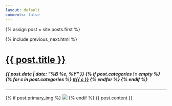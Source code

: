 ```yaml
---
layout: default
comments: false
---
```


{% assign post = site.posts.first %}

<div class="post">

{% include previous_next.html %}

<!-- copied from post_header include -->
<h1>
  <a href="{{ post.url }}">
    {{ post.title }}
  </a>
</h1>
<div class="meta">
  <h5>
    {{ post.date | date: "%B %e, %Y" }}
    {% if post.categories != empty %}
    &nbsp;
    {% for c in post.categories %}
    <span class="label label-primary category"><a href="/category/{{ c }}">#{{ c }}</a></span>
    {% endfor %}
    {% endif %}
  </h5>
</div>

<hr />
<!-- end copy -->

  {% if post.primary_img %}
  <img class="primary-image" src="{{ post.primary_img }}" />
  {% endif %}
  {{ post.content }}

</div>
